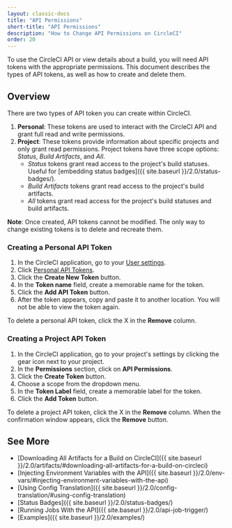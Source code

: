 ```yaml
---
layout: classic-docs
title: "API Permissions"
short-title: "API Permissions"
description: "How to Change API Permissions on CircleCI"
order: 20
---
```


To use the CircleCI API
or view details about a build,
you will need API tokens with the appropriate permissions.
This document describes the types of API tokens,
as well as how to create and delete them.

## Overview

There are two types of API token
you can create within CircleCI.

  1. **Personal**:
  These tokens are used to interact with the CircleCI API
  and grant full read and write permissions.
  2. **Project**:
  These tokens provide information about specific projects
  and only grant read permissions.
  Project tokens have three scope options: _Status_, _Build Artifacts_, and _All_.
      - _Status_ tokens grant read access to the project's build statuses.
      Useful for [embedding status badges]({{ site.baseurl }}/2.0/status-badges/).
      - _Build Artifacts_ tokens grant read access to the project's build artifacts.
      - _All_ tokens grant read access for the project's build statuses and build artifacts.

**Note**:
Once created,
API tokens cannot be modified.
The only way to change existing tokens
is to delete and recreate them.

### Creating a Personal API Token

  1. In the CircleCI application,
  go to your [User settings](https://circleci.com/account).
  2. Click [Personal API Tokens](https://circleci.com/account/api).
  3. Click the **Create New Token** button.
  4. In the **Token name** field,
  create a memorable name for the token.
  5. Click the **Add API Token** button.
  6. After the token appears,
  copy and paste it to another location.
  You will not be able to view the token again.

To delete a personal API token,
click the X in the **Remove** column.

### Creating a Project API Token

  1. In the CircleCI application,
  go to your project's settings
  by clicking the gear icon next to your project.
  2. In the **Permissions** section,
  click on **API Permissions**.
  3. Click the **Create Token** button.
  4. Choose a scope from the dropdown menu.
  5. In the **Token Label** field,
  create a memorable label for the token.
  6. Click the **Add Token** button.

To delete a project API token,
click the X in the **Remove** column.
When the confirmation window appears,
click the **Remove** button.

## See More

- [Downloading All Artifacts for a Build on CircleCI]({{ site.baseurl }}/2.0/artifacts/#downloading-all-artifacts-for-a-build-on-circleci)
- [Injecting Environment Variables with the API]({{ site.baseurl }}/2.0/env-vars/#injecting-environment-variables-with-the-api)
- [Using Config Translation]({{ site.baseurl }}/2.0/config-translation/#using-config-translation)
- [Status Badges]({{ site.baseurl }}/2.0/status-badges/)
- [Running Jobs With the API]({{ site.baseurl }}/2.0/api-job-trigger/)
- [Examples]({{ site.baseurl }}/2.0/examples/)
